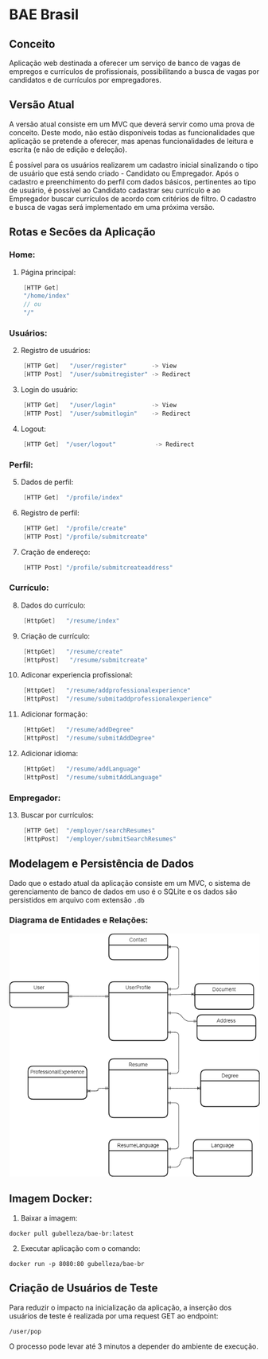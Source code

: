 # BAE Brasil
## Conceito
Aplicação web destinada a oferecer um serviço de banco de vagas de empregos e currículos
de profissionais, possibilitando a busca de vagas por candidatos e de currículos por empregadores.

## Versão Atual
A versão atual consiste em um MVC que deverá servir como uma prova de conceito. Deste modo, não estão 
disponíveis todas as funcionalidades que aplicação se pretende a oferecer, mas apenas funcionalidades
de leitura e escrita (e não de edição e deleção). 

É possível para os usuários realizarem um cadastro inicial sinalizando o tipo de usuário que
está sendo criado - Candidato ou Empregador. Após o cadastro e preenchimento do perfil com dados
básicos, pertinentes ao tipo de usuário, é possível ao Candidato cadastrar seu currículo e ao 
Empregador buscar currículos de acordo com critérios de filtro. O cadastro e busca de vagas será
implementado em uma próxima versão.

## Rotas e Secões da Aplicação
### __Home:__
1. Página principal: 
```C#
    [HTTP Get] 
    "/home/index" 
    // ou  
    "/"
```
### __Usuários:__
2. Registro de usuários: 
```C#
    [HTTP Get]   "/user/register"       -> View
    [HTTP Post]  "/user/submitregister" -> Redirect
``` 
3. Login do usuário:
```C#
    [HTTP Get]   "/user/login"          -> View
    [HTTP Post]  "/user/submitlogin"    -> Redirect
```
4. Logout:
```C#
    [HTTP Get]  "/user/logout"           -> Redirect
```
### __Perfil:__
5. Dados de perfil:
```C#
    [HTTP Get]  "/profile/index"
```
6. Registro de perfil:
```C#
    [HTTP Get]  "/profile/create"
    [HTTP Post] "/profile/submitcreate"
```
7. Cração de endereço:
```C#
    [HTTP Post] "/profile/submitcreateaddress"
```
### __Currículo:__
8. Dados do currículo:
```C#
    [HttpGet]   "/resume/index"
```
9. Criação de currículo:
```C#
    [HttpGet]   "/resume/create"
    [HttpPost]   "/resume/submitcreate"
```
10. Adiconar experiencia profissional:
```C#
    [HttpGet]   "/resume/addprofessionalexperience"
    [HttpPost]  "/resume/submitaddprofessionalexperience"
```
11. Adicionar formação:
```C#
    [HttpGet]   "/resume/addDegree"
    [HttpPost]  "/resume/submitAddDegree"
```
12. Adicionar idioma:
```C#
    [HttpGet]   "/resume/addLanguage"
    [HttpPost]  "/resume/submitAddLanguage"
```
### __Empregador:__
13. Buscar por currículos:
```C#
    [HTTP Get]  "/employer/searchResumes"
    [HttpPost]  "/employer/submitSearchResumes"
```

## Modelagem e Persistência de Dados
Dado que o estado atual da aplicação consiste em um MVC, o sistema de gerenciamento de banco de dados em uso
é o SQLite e os dados são persistidos em arquivo com extensão ```.db```

### Diagrama de Entidades e Relações:
![DER](/src/BAE_Brasil/docs/er.png)

## Imagem Docker:
1. Baixar a imagem:
```
docker pull gubelleza/bae-br:latest
```
2. Executar aplicação com o comando:
```
docker run -p 8080:80 gubelleza/bae-br
```

## Criação de Usuários de Teste
Para reduzir o impacto na inicialização da aplicação, a inserção dos
usuários de teste é realizada por uma request GET ao endpoint:
```
/user/pop
```
O processo pode levar até 3 minutos a depender do ambiente de execução.
